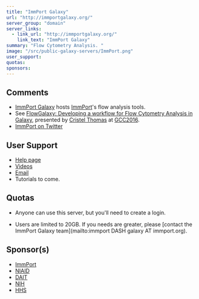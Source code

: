 ```yaml
---
title: "ImmPort Galaxy"
url: "http://immportgalaxy.org/"
server_group: "domain"
server_links: 
  - link_url: "http://immportgalaxy.org/"
    link_text: "ImmPort Galaxy"
summary: "Flow Cytometry Analysis. "
image: "/src/public-galaxy-servers/ImmPort.png"
user_support: 
quotas: 
sponsors: 
---
```


## Comments

* [ImmPort Galaxy](http://immportgalaxy.org/) hosts [ImmPort](http://www.immport.org/)'s flow analysis tools.
* See [FlowGalaxy: Developing a workflow for Flow Cytometry Analysis in Galaxy](http://sched.co/745G), presented by [Cristel Thomas](http://twitter.com/crstlthms) at [GCC2016](https://gcc16.sched.org/).
* [ImmPort on Twitter](http://twitter.com/ImmPort)

## User Support

* [Help page](http://immportgalaxy.org/static/immportgalaxyhelp.html)
* [Videos](https://www.youtube.com/channel/UC8lQSx1Z7sMFm07wfqI-_kA)
* [Email](mailto:immport-galaxy@immport.org)
* Tutorials to come.

## Quotas

* Anyone can use this server, but you'll need to create a login.
- Users are limited to 20GB.  If you needs are greater, please [contact the ImmPort Galaxy team](mailto:immport DASH galaxy AT immport.org).

## Sponsor(s)

* [ImmPort](http://immport.org/immport-open/public/home/home)
* [NIAID](http://www.niaid.nih.gov/Pages/default.aspx)
* [DAIT](https://www.niaid.nih.gov/about/organization/dait/pages/default.aspx)
* [NIH](https://www.nih.gov/)
* [HHS](http://www.hhs.gov/)
